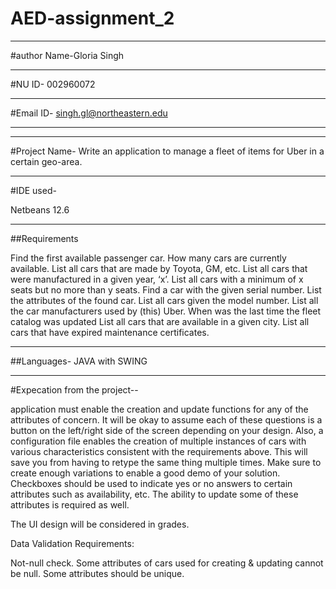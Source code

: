 # AED-assignment_2

----------------------------------

#author Name-Gloria Singh


-----------------------------------


#NU ID- 002960072


----------------------------------

#Email ID- singh.gl@northeastern.edu

-----------------------------------

-----------------------------

#Project Name-
Write an application to manage a fleet of items for Uber in a certain geo-area.

-----------------------------------


#IDE used-

Netbeans 12.6

------------------------------------
##Requirements

Find the first available passenger car.
How many cars are currently available.
List all cars that are made by Toyota, GM, etc.
List all cars that were manufactured in a given year, ‘x’.
List all cars with a minimum of x seats but no more than y seats.
Find a car with the given serial number. List the attributes of the found car.
List all cars given the model number.
List all the car manufacturers used by (this) Uber.
When was the last time the fleet catalog was updated
List all cars that are available in a given city.
List all cars that have expired maintenance certificates.

----------------------------------------

##Languages-
JAVA with SWING

----------------------------------------

#Expecation from the project--

application must enable the creation and update functions for any of the attributes of concern. It will be okay to assume each of these questions is a button on the left/right side of the screen depending on your design. Also, a configuration file enables the creation of multiple instances of cars with various characteristics consistent with the requirements above. This will save you from having to retype the same thing multiple times. Make sure to create enough variations to enable a good demo of your solution. Checkboxes should be used to indicate yes or no answers to certain attributes such as availability, etc. The ability to update some of these attributes is required as well.

The UI design will be considered in grades.

Data Validation Requirements:

Not-null check. Some attributes of cars used for creating & updating cannot be null.
Some attributes should be unique.




